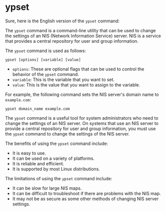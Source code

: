 # ypset

Sure, here is the English version of the `ypset` command:

The `ypset` command is a command-line utility that can be used to change the settings of an NIS (Network Information Service) server. NIS is a service that provides a central repository for user and group information.

The `ypset` command is used as follows:

```
ypset [options] [variable] [value]
```

* `options`: These are optional flags that can be used to control the behavior of the `ypset` command.
* `variable`: This is the variable that you want to set.
* `value`: This is the value that you want to assign to the variable.

For example, the following command sets the NIS server's domain name to `example.com`:

```
ypset domain_name example.com
```

The `ypset` command is a useful tool for system administrators who need to change the settings of an NIS server. On systems that use an NIS server to provide a central repository for user and group information, you must use the `ypset` command to change the settings of the NIS server.

The benefits of using the `ypset` command include:

* It is easy to use.
* It can be used on a variety of platforms.
* It is reliable and efficient.
* It is supported by most Linux distributions.

The limitations of using the `ypset` command include:

* It can be slow for large NIS maps.
* It can be difficult to troubleshoot if there are problems with the NIS map.
* It may not be as secure as some other methods of changing NIS server settings.
